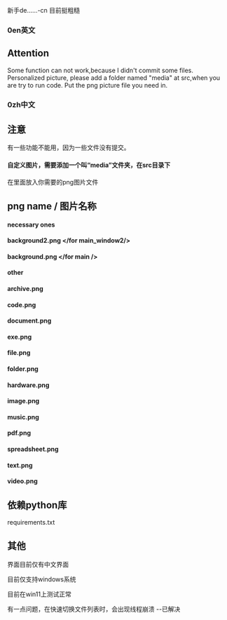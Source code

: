 新手de……-cn 目前挺粗糙
### 0en英文
## Attention
Some function can not work,because I didn't commit some files.
Personalized picture, please add a folder named "media" at src,when you are try to run code.
Put the png picture file you need in.


### 0zh中文
## 注意
有一些功能不能用，因为一些文件没有提交。
#### 自定义图片，需要添加一个叫“media”文件夹，在src目录下
 在里面放入你需要的png图片文件

## png name / 图片名称
#### necessary ones
#### background2.png </for main_window2/>
#### background.png </for main />


#### other
#### archive.png
#### code.png
#### document.png
#### exe.png
#### file.png
#### folder.png
#### hardware.png
#### image.png
#### music.png
#### pdf.png
#### spreadsheet.png
#### text.png
#### video.png

## 依赖python库
requirements.txt


## 其他

界面目前仅有中文界面

目前仅支持windows系统

目前在win11上测试正常

有一点问题，在快速切换文件列表时，会出现线程崩溃 --已解决